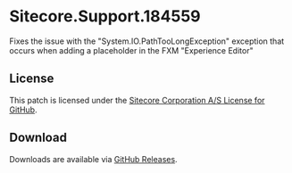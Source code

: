 # Sitecore.Support.184559
Fixes the issue with the &quot;System.IO.PathTooLongException&quot; exception that occurs when adding a placeholder in the FXM &quot;Experience Editor&quot;

## License  
This patch is licensed under the [Sitecore Corporation A/S License for GitHub](https://github.com/sitecoresupport/Sitecore.Support.184559/blob/master/LICENSE).  

## Download  
Downloads are available via [GitHub Releases](https://github.com/sitecoresupport/Sitecore.Support.184559/releases).  
